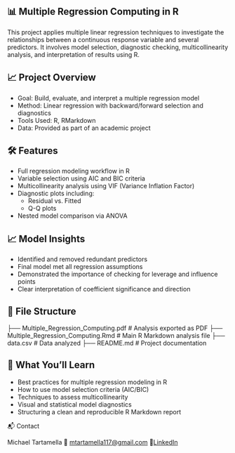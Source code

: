 ## 📊 Multiple Regression Computing in R

This project applies multiple linear regression techniques to investigate the relationships between a continuous response variable and several predictors. It involves model selection, diagnostic checking, multicollinearity analysis, and interpretation of results using R.

## 📈 Project Overview

- Goal: Build, evaluate, and interpret a multiple regression model
- Method: Linear regression with backward/forward selection and diagnostics
- Tools Used: R, RMarkdown
- Data: Provided as part of an academic project

## 🛠️ Features

- Full regression modeling workflow in R
- Variable selection using AIC and BIC criteria
- Multicollinearity analysis using VIF (Variance Inflation Factor)
- Diagnostic plots including:
    - Residual vs. Fitted
    - Q-Q plots
- Nested model comparison via ANOVA

## 📈 Model Insights

- Identified and removed redundant predictors
- Final model met all regression assumptions
- Demonstrated the importance of checking for leverage and influence points
- Clear interpretation of coefficient significance and direction

## 📂 File Structure

├── Multiple_Regression_Computing.pdf    # Analysis exported as PDF
├── Multiple_Regression_Computing.Rmd    # Main R Markdown analysis file
├── data.csv                             # Data analyzed
├── README.md                            # Project documentation

## 📘 What You’ll Learn

- Best practices for multiple regression modeling in R
- How to use model selection criteria (AIC/BIC)
- Techniques to assess multicollinearity
- Visual and statistical model diagnostics
- Structuring a clean and reproducible R Markdown report

📬 Contact

Michael Tartamella
📧 mtartamella117@gmail.com
🔗[LinkedIn](https://www.linkedin.com/in/michael-tartamella)
